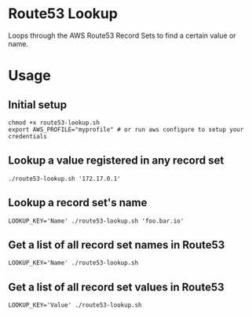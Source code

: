 # Route53 Lookup
Loops through the AWS Route53 Record Sets to find a certain value or name. 

# Usage
## Initial setup
```
chmod +x route53-lookup.sh
export AWS_PROFILE="myprofile" # or run aws configure to setup your credentials
```

## Lookup a value registered in any record set
```
./route53-lookup.sh '172.17.0.1'
```

## Lookup a record set's name
```
LOOKUP_KEY='Name' ./route53-lookup.sh 'foo.bar.io'
```

## Get a list of all record set names in Route53
```
LOOKUP_KEY='Name' ./route53-lookup.sh
``` 

## Get a list of all record set values in Route53
```
LOOKUP_KEY='Value' ./route53-lookup.sh
```